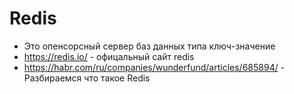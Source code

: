 # Redis

- Это опенсорсный сервер баз данных типа ключ-значение
- https://redis.io/ - офицальный сайт redis
- https://habr.com/ru/companies/wunderfund/articles/685894/ - Разбираемся что такое Redis
